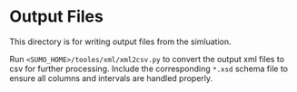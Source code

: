 # Output Files
This directory is for writing output files from the simluation.

Run `<SUMO_HOME>/tooles/xml/xml2csv.py` to convert the output xml files to csv for further processing.  Include the corresponding `*.xsd` schema file to ensure all columns and intervals are handled properly.